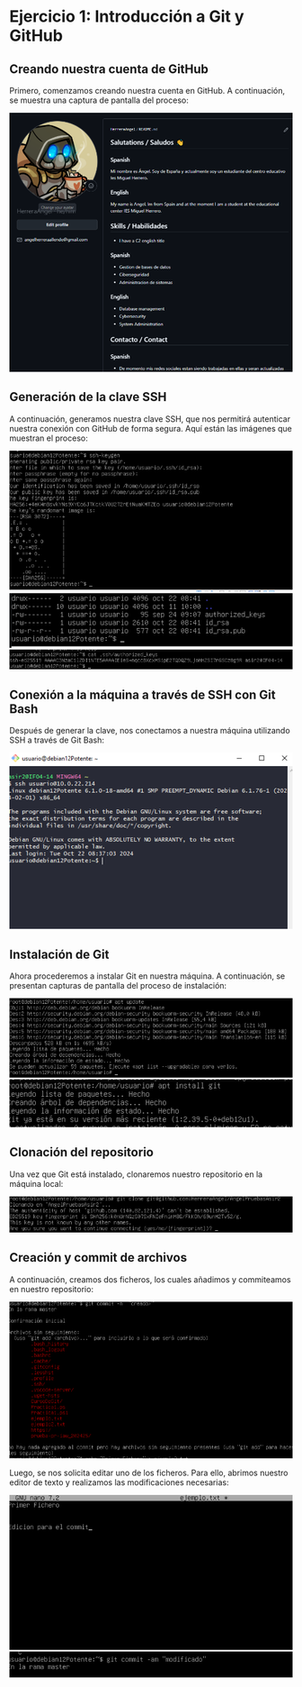# Ejercicio 1: Introducción a Git y GitHub

## Creando nuestra cuenta de GitHub
Primero, comenzamos creando nuestra cuenta en GitHub. A continuación, se muestra una captura de pantalla del proceso:

![Crear cuenta en GitHub](1/1.PNG)

## Generación de la clave SSH
A continuación, generamos nuestra clave SSH, que nos permitirá autenticar nuestra conexión con GitHub de forma segura. Aquí están las imágenes que muestran el proceso:

![Generación de clave SSH - Paso 1](1/2.PNG)
![Generación de clave SSH - Paso 2](1/3.PNG)
![Generación de clave SSH - Paso 3](1/4.PNG)

## Conexión a la máquina a través de SSH con Git Bash
Después de generar la clave, nos conectamos a nuestra máquina utilizando SSH a través de Git Bash:

![Conexión SSH con Git Bash](1/5.PNG  )

## Instalación de Git
Ahora procederemos a instalar Git en nuestra máquina. A continuación, se presentan capturas de pantalla del proceso de instalación:

![Instalación de Git - Paso 1](1/6.PNG )
![Instalación de Git - Paso 2](1/6.1.PNG )

## Clonación del repositorio
Una vez que Git está instalado, clonaremos nuestro repositorio en la máquina local:

![Clonación del repositorio](1/7.PNG )

## Creación y commit de archivos
A continuación, creamos dos ficheros, los cuales añadimos y commiteamos en nuestro repositorio:

![Creación de ficheros y commit](1/test.PNG)

Luego, se nos solicita editar uno de los ficheros. Para ello, abrimos nuestro editor de texto y realizamos las modificaciones necesarias:

![Edición de ficheros - Paso 1](1/Captura.PNG  )
![Edición de ficheros - Paso 2](1/edicion.PNG  )
